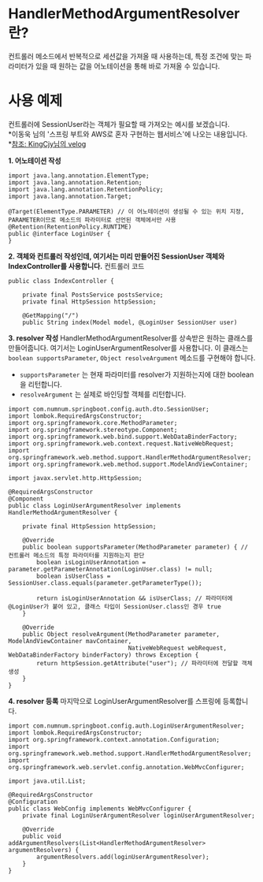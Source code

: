 # HandlerMethodArgumentResolver란?

컨트롤러 메소드에서 반복적으로 세션값을 가져올 때 사용하는데,
특정 조건에 맞는 파라미터가 있을 때 원하는 값을 어노테이션을 통해 바로 가져올 수 있습니다.

# 사용 예제
컨트롤러에 SessionUser라는 객체가 필요할 때 가져오는 예시를 보겠습니다. </br>
*이동욱 님의 '스프링 부트와 AWS로 혼자 구현하는 웹서비스'에 나오는 내용입니다.</br>
*[참조: KingCjy님의 velog](https://velog.io/@kingcjy/Spring-HandlerMethodArgumentResolver%EC%9D%98-%EC%82%AC%EC%9A%A9%EB%B2%95%EA%B3%BC-%EB%8F%99%EC%9E%91%EC%9B%90%EB%A6%AC)

**1. 어노테이션 작성**
```
import java.lang.annotation.ElementType;
import java.lang.annotation.Retention;
import java.lang.annotation.RetentionPolicy;
import java.lang.annotation.Target;

@Target(ElementType.PARAMETER) // 이 어노테이션이 생성될 수 있는 위치 지정, PARAMETER이므로 메소드의 파라미터로 선언된 객체에서만 사용
@Retention(RetentionPolicy.RUNTIME)
public @interface LoginUser {
}
```

**2. 객체와 컨트롤러 작성인데, 여기서는 미리 만들어진 SessionUser 객체와 IndexController를 사용합니다.**
컨트롤러 코드
```
public class IndexController {

    private final PostsService postsService;
    private final HttpSession httpSession;

    @GetMapping("/")
    public String index(Model model, @LoginUser SessionUser user)
```

**3. resolver 작성**
HandlerMethodArgumentResolver를 상속받은 원하는 클래스를 만들어줍니다. 여기서는 LoginUserArgumentResolver를 사용합니다.
이 클래스는 `boolean supportsParameter`, `Object resolveArgument` 메소드를 구현해야 합니다.
- `supportsParameter` 는 현재 파라미터를 resolver가 지원하는지에 대한 boolean을 리턴합니다.
- `resolveArgument` 는 실제로 바인딩할 객체를 리턴합니다.

```
import com.numnum.springboot.config.auth.dto.SessionUser;
import lombok.RequiredArgsConstructor;
import org.springframework.core.MethodParameter;
import org.springframework.stereotype.Component;
import org.springframework.web.bind.support.WebDataBinderFactory;
import org.springframework.web.context.request.NativeWebRequest;
import org.springframework.web.method.support.HandlerMethodArgumentResolver;
import org.springframework.web.method.support.ModelAndViewContainer;

import javax.servlet.http.HttpSession;

@RequiredArgsConstructor
@Component
public class LoginUserArgumentResolver implements HandlerMethodArgumentResolver {

    private final HttpSession httpSession;

    @Override
    public boolean supportsParameter(MethodParameter parameter) { // 컨트롤러 메소드의 특정 파라미터를 지원하는지 판단
        boolean isLoginUserAnnotation = parameter.getParameterAnnotation(LoginUser.class) != null;
        boolean isUserClass = SessionUser.class.equals(parameter.getParameterType());

        return isLoginUserAnnotation && isUserClass; // 파라미터에 @LoginUser가 붙어 있고, 클래스 타입이 SessionUser.class인 경우 true
    }

    @Override
    public Object resolveArgument(MethodParameter parameter, ModelAndViewContainer mavContainer,
                                  NativeWebRequest webRequest, WebDataBinderFactory binderFactory) throws Exception {
        return httpSession.getAttribute("user"); // 파라미터에 전달할 객체 생성
    }
}
```

**4. resolver 등록**
마지막으로 LoginUserArgumentResolver를 스프링에 등록합니다.

```
import com.numnum.springboot.config.auth.LoginUserArgumentResolver;
import lombok.RequiredArgsConstructor;
import org.springframework.context.annotation.Configuration;
import org.springframework.web.method.support.HandlerMethodArgumentResolver;
import org.springframework.web.servlet.config.annotation.WebMvcConfigurer;

import java.util.List;

@RequiredArgsConstructor
@Configuration
public class WebConfig implements WebMvcConfigurer {
    private final LoginUserArgumentResolver loginUserArgumentResolver;

    @Override
    public void addArgumentResolvers(List<HandlerMethodArgumentResolver> argumentResolvers) {
        argumentResolvers.add(loginUserArgumentResolver);
    }
}
```



